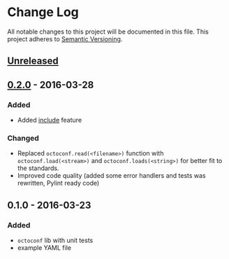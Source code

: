 # Change Log
All notable changes to this project will be documented in this file.
This project adheres to [Semantic Versioning](http://semver.org/).


## [Unreleased][unreleased]


## [0.2.0] - 2016-03-28
### Added
- Added [include](https://github.com/andras-tim/octoconf/blob/v0.2.0/docs/features.rst#includes) feature

### Changed
- Replaced `octoconf.read(<filename>)` function with `octoconf.load(<stream>)` and `octoconf.loads(<string>)` for
    better fit to the standards.
- Improved code quality (added some error handlers and tests was rewritten, Pylint ready code)


## 0.1.0 - 2016-03-23
### Added
- ``octoconf`` lib with unit tests
- example YAML file


[unreleased]: https://github.com/andras-tim/octoconf/compare/v0.2.0...HEAD
[0.2.0]: https://github.com/andras-tim/octoconf/compare/v0.1.0...v0.2.0
